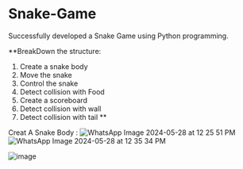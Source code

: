 # Snake-Game
Successfully developed a Snake Game using Python programming.

**BreakDown the structure:
 1. Create a snake body
 2. Move the snake
 3. Control the snake
 4. Detect collision with Food
 5. Create a scoreboard
 6. Detect collision with wall
 7. Detect collision with tail **

Creat A Snake Body :
![WhatsApp Image 2024-05-28 at 12 25 51 PM](https://github.com/Ashvini8879/Snake-Game/assets/170402064/a33fc489-6f1d-4e54-b79d-f988307e63bf)
![WhatsApp Image 2024-05-28 at 12 35 34 PM](https://github.com/Ashvini8879/Snake-Game/assets/170402064/acdc8404-eced-4eb0-9bff-eca6b1a4d552)



![image](https://github.com/Ashvini8879/Snake-Game/assets/170402064/ddf97948-7e3b-427d-a059-1b905bb7cb58)
